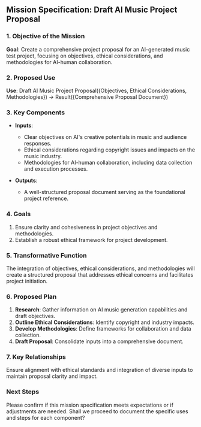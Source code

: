 ## Mission Specification: Draft AI Music Project Proposal

### 1. Objective of the Mission
**Goal**: Create a comprehensive project proposal for an AI-generated music test project, focusing on objectives, ethical considerations, and methodologies for AI-human collaboration.

### 2. Proposed Use
**Use**: Draft AI Music Project Proposal({Objectives, Ethical Considerations, Methodologies}) → Result({Comprehensive Proposal Document})

### 3. Key Components
- **Inputs**:
  - Clear objectives on AI's creative potentials in music and audience responses.
  - Ethical considerations regarding copyright issues and impacts on the music industry.
  - Methodologies for AI-human collaboration, including data collection and execution processes.

- **Outputs**:
  - A well-structured proposal document serving as the foundational project reference.

### 4. Goals
1. Ensure clarity and cohesiveness in project objectives and methodologies.
2. Establish a robust ethical framework for project development.

### 5. Transformative Function
The integration of objectives, ethical considerations, and methodologies will create a structured proposal that addresses ethical concerns and facilitates project initiation.

### 6. Proposed Plan
1. **Research**: Gather information on AI music generation capabilities and draft objectives.
2. **Outline Ethical Considerations**: Identify copyright and industry impacts.
3. **Develop Methodologies**: Define frameworks for collaboration and data collection.
4. **Draft Proposal**: Consolidate inputs into a comprehensive document.

### 7. Key Relationships
Ensure alignment with ethical standards and integration of diverse inputs to maintain proposal clarity and impact.

### Next Steps
Please confirm if this mission specification meets expectations or if adjustments are needed. Shall we proceed to document the specific uses and steps for each component?